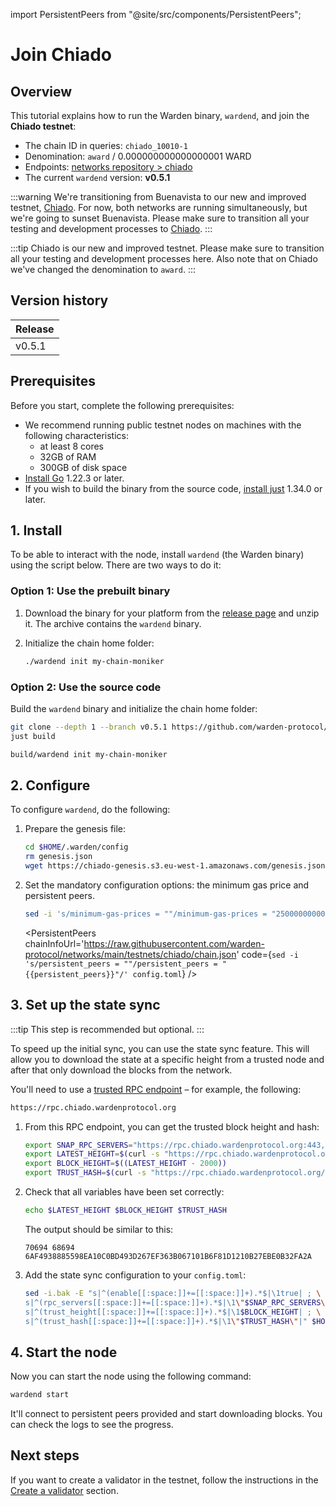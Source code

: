 ﻿---
sidebar_position: 1
---

import PersistentPeers from "@site/src/components/PersistentPeers";

# Join Chiado

## Overview

This tutorial explains how to run the Warden binary, `wardend`, and join the **Chiado testnet**:

- The chain ID in queries: `chiado_10010-1`
- Denomination: `award` / 0.000000000000000001 WARD
- Endpoints: [networks repository > chiado](https://github.com/warden-protocol/networks/tree/main/testnets/chiado)
- The current `wardend` version: **v0.5.1**

:::warning
We're transitioning from Buenavista to our new and improved testnet, [Chiado](../chiado-testnet/join-chiado). For now, both networks are running simultaneously, but we're going to sunset Buenavista. Please make sure to transition all your testing and development processes to [Chiado](../chiado-testnet/join-chiado).
:::

:::tip
Chiado is our new and improved testnet. Please make sure to transition all your testing and development processes here. Also note that on Chiado we've changed the denomination to `award`.
:::

## Version history

| Release |
| ------- |
| v0.5.1  |

## Prerequisites

Before you start, complete the following prerequisites:

- We recommend running public testnet nodes on machines with the following characteristics:
  - at least 8 cores
  - 32GB of RAM
  - 300GB of disk space
- [Install Go](https://golang.org/doc/install) 1.22.3 or later.
- If you wish to build the binary from the source code, [install just](https://github.com/casey/just) 1.34.0 or later.

## 1. Install

To be able to interact with the node, install `wardend` (the Warden binary) using the script below. There are two ways to do it:

### Option 1: Use the prebuilt binary

1. Download the binary for your platform from the [release page](https://github.com/warden-protocol/wardenprotocol/releases/tag/v0.5.1) and unzip it. The archive contains the `wardend` binary.

2. Initialize the chain home folder:
  
   ```bash
   ./wardend init my-chain-moniker
   ```

### Option 2: Use the source code

Build the `wardend` binary and initialize the chain home folder:

```bash
git clone --depth 1 --branch v0.5.1 https://github.com/warden-protocol/wardenprotocol
just build

build/wardend init my-chain-moniker
```

## 2. Configure

To configure `wardend`, do the following:

1. Prepare the genesis file:

   ```bash
   cd $HOME/.warden/config
   rm genesis.json
   wget https://chiado-genesis.s3.eu-west-1.amazonaws.com/genesis.json.tar.xz | tar -xJ
   ```

2. Set the mandatory configuration options: the minimum gas price and persistent peers.

   ```bash
   sed -i 's/minimum-gas-prices = ""/minimum-gas-prices = "250000000000000award"/' app.toml
   ```

   <PersistentPeers
   chainInfoUrl='https://raw.githubusercontent.com/warden-protocol/networks/main/testnets/chiado/chain.json'
   code={`sed -i 's/persistent_peers = ""/persistent_peers = "{{persistent_peers}}"/' config.toml`} />

## 3. Set up the state sync

:::tip
This step is recommended but optional.
:::

To speed up the initial sync, you can use the state sync feature. This will allow you to download the state at a specific height from a trusted node and after that only download the blocks from the network.

You'll need to use a [trusted RPC endpoint](https://github.com/warden-protocol/networks/blob/main/testnets/chiado/chain.json) – for example, the following:

```bash
https://rpc.chiado.wardenprotocol.org
```

1. From this RPC endpoint, you can get the trusted block height and hash:

   ```bash
   export SNAP_RPC_SERVERS="https://rpc.chiado.wardenprotocol.org:443,https://rpc.chiado.wardenprotocol.org:443"
   export LATEST_HEIGHT=$(curl -s "https://rpc.chiado.wardenprotocol.org/block" | jq -r .result.block.header.height)
   export BLOCK_HEIGHT=$((LATEST_HEIGHT - 2000))
   export TRUST_HASH=$(curl -s "https://rpc.chiado.wardenprotocol.org/block?height=$BLOCK_HEIGHT" | jq -r .result.block_id.hash)
   ```

2. Check that all variables have been set correctly:

   ```bash
   echo $LATEST_HEIGHT $BLOCK_HEIGHT $TRUST_HASH
   ```

   The output should be similar to this:

   ```
   70694 68694 6AF4938885598EA10C0BD493D267EF363B067101B6F81D1210B27EBE0B32FA2A
   ```

3. Add the state sync configuration to your `config.toml`:

   ```bash
   sed -i.bak -E "s|^(enable[[:space:]]+=[[:space:]]+).*$|\1true| ; \
   s|^(rpc_servers[[:space:]]+=[[:space:]]+).*$|\1\"$SNAP_RPC_SERVERS\"| ; \
   s|^(trust_height[[:space:]]+=[[:space:]]+).*$|\1$BLOCK_HEIGHT| ; \
   s|^(trust_hash[[:space:]]+=[[:space:]]+).*$|\1\"$TRUST_HASH\"|" $HOME/.warden/config/config.toml
   ```

## 4. Start the node

Now you can start the node using the following command:

```bash
wardend start
```

It'll connect to persistent peers provided and start downloading blocks. You can check the logs to see the progress.

## Next steps

If you want to create a validator in the testnet, follow the instructions in the [Create a validator](/operate-a-node/create-a-validator) section.
